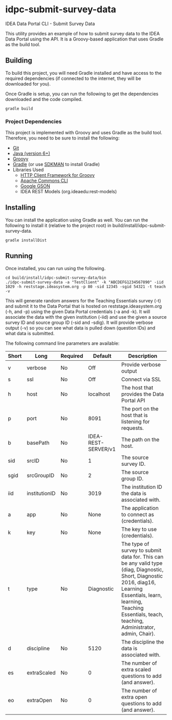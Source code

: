 # idpc-submit-survey-data
IDEA Data Portal CLI - Submit Survey Data

This utility provides an example of how to submit survey data to the IDEA Data Portal using the API. It is a Groovy-based application
that uses Gradle as the build tool.

## Building

To build this project, you will need Gradle installed and have access to the required dependencies (if connected to the
internet, they will be downloaded for you).

Once Gradle is setup, you can run the following to get the dependencies downloaded and the code compiled.
```
gradle build
```

### Project Dependencies
This project is implemented with Groovy and uses Gradle as the build tool. Therefore, you need to be sure to install
the following:
* [Git](http://git-scm.com/downloads)
* [Java (version 6+)](http://www.oracle.com/technetwork/java/javase/downloads/index.html)
* [Groovy](http://groovy-lang.org/)
* [Gradle](http://gradle.org/installation) (or use [SDKMAN](http://sdkman.io/) to install Gradle)
* Libraries Used
  * [HTTP Client Framework for Groovy](http://mvnrepository.com/artifact/org.codehaus.groovy.modules.http-builder/http-builder)
  * [Apache Commons CLI](http://mvnrepository.com/artifact/commons-cli/commons-cli)
  * [Google GSON](http://mvnrepository.com/artifact/com.google.code.gson/gson)
  * IDEA REST Models (org.ideaedu:rest-models)

## Installing

You can install the application using Gradle as well. You can run the following to install it (relative to the project root)
in build/install/idpc-submit-survey-data.
```
gradle installDist
```

## Running

Once installed, you can run using the following.
```
cd build/install/idpc-submit-survey-data/bin
./idpc-submit-survey-data -a "TestClient" -k "ABCDEFG1234567890" -iid 1029 -h reststage.ideasystem.org -p 80 -sid 12345 -sgid 54321 -t teach -v
```
This will generate random answers for the Teaching Essentials survey (-t) and submit it to the Data Portal that is hosted on
reststage.ideasystem.org (-h, and -p) using the given Data Portal credentials (-a and -k). It will associate the data with the
given institution (-iid) and use the given a source survey ID and source group ID (-sid and -sdig). It will provide verbose output (-v)
so you can see what data is pulled down (question IDs) and what data is submitted.

The following command line parameters are available:

Short | Long             | Required | Default             | Description
------|------------------|----------|---------------------|------------
v     | verbose          | No       | Off                 | Provide verbose output
s     | ssl              | No       | Off                 | Connect via SSL
h     | host             | No       | localhost           | The host that provides the Data Portal API
p     | port             | No       | 8091                | The port on the host that is listening for requests.
b     | basePath         | No       | IDEA-REST-SERVER/v1 | The path on the host.
sid   | srcID            | No       | 1                   | The source survey ID.
sgid  | srcGroupID       | No       | 2                   | The source group ID.
iid   | institutionID    | No       | 3019                | The institution ID the data is associated with.
a     | app              | No       | None                | The application to connect as (credentials).
k     | key              | No       | None                | The key to use (credentials).
t     | type             | No       | Diagnostic          | The type of survey to submit data for. This can be any valid type (diag, Diagnostic, Short, Diagnostic 2016, diag16, Learning Essentials, learn, learning, Teaching Essentials, teach, teaching, Administrator, admin, Chair).
d     | discipline       | No       | 5120                | The discipline the data is associated with.
es    | extraScaled      | No       | 0                   | The number of extra scaled questions to add (and answer).
eo    | extraOpen        | No       | 0                   | The number of extra open questions to add (and answer).